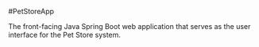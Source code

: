 #PetStoreApp

The front-facing Java Spring Boot web application that serves as the user interface for the Pet Store system.